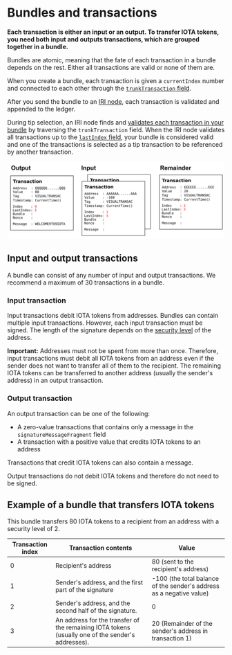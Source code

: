 # Bundles and transactions

**Each transaction is either an input or an output. To transfer IOTA tokens, you need both input and outputs transactions, which are grouped together in a bundle.**

Bundles are atomic, meaning that the fate of each transaction in a bundle depends on the rest. Either all transactions are valid or none of them are.

When you create a bundle, each transaction is given a `currentIndex` number and connected to each other through the [`trunkTransaction` field](../references/structure-of-a-transaction.md).

After you send the bundle to an [IRI node](root://iri/0.1/introduction/overview.md), each transaction is validated and appended to the ledger.

During tip selection, an IRI node finds and [validates each transaction in your bundle](root://iri/0.1/concepts/transaction-validation.md#bundle-validator) by traversing the `trunkTransaction` field. When the IRI node validates all transactions up to the [`lastIndex` field](../references/structure-of-a-transaction.md), your bundle is considered valid and one of the transactions is selected as a tip transaction to be referenced by another transaction.

![Example of a bundle of 4 transactions](../bundle.png)

## Input and output transactions

A bundle can consist of any number of input and output transactions. We recommend a maximum of 30 transactions in a bundle.

### Input transaction

Input transactions debit IOTA tokens from addresses. Bundles can contain multiple input transactions. However, each input transaction must be signed. The length of the signature depends on the [security level](../concepts/addresses-and-signatures.md#how-addresses-are-generated) of the address.

**Important:** Addresses must not be spent from more than once. Therefore, input transactions must debit all IOTA tokens from an address even if the sender does not want to transfer all of them to the recipient. The remaining IOTA tokens can be transferred to another address (usually the sender's address) in an output transaction.

### Output transaction

An output transaction can be one of the following:

* A zero-value transactions that contains only a message in the `signatureMessageFragment` field
* A transaction with a positive value that credits IOTA tokens to an address

Transactions that credit IOTA tokens can also contain a message.

Output transactions do not debit IOTA tokens and therefore do not need to be signed.

## Example of a bundle that transfers IOTA tokens

This bundle transfers 80 IOTA tokens to a recipient from an address with a security level of 2.

| Transaction index | Transaction contents                                                     | Value                                          |
| ----- | ------------------------------------------------------------------------- | --------------------------------------------------------------- |
| 0     | Recipient's address                       | 80 (sent to the recipient's address)                    |
| 1     | Sender's address, and the first part of the signature | -100 (the total balance of the sender's address as a negative value) |
| 2     | Sender's address, and the second half of the signature.                                         | 0                                                               |
| 3     | An address for the transfer of the remaining IOTA tokens (usually one of the sender's addresses).                              | 20 (Remainder of the sender's address in transaction 1)                          |

